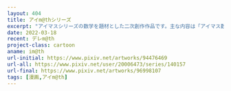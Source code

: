 ```yaml
---
layout: 404
title: アイm@thシリーズ
excerpt: "アイマスシリーズの数学を題材とした二次創作作品です。主な内容は「アイマス数学」略して「アイm@th」、「デレマス数学」略して「デレm@th」、「シャニマス数学」略して「シャニm@th」です。"
date: 2022-03-18
recent: デレm@th
project-class: cartoon
aname: im@th
url-initial: https://www.pixiv.net/artworks/94476469
url-all: https://www.pixiv.net/user/20006473/series/140157
url-final: https://www.pixiv.net/artworks/96998107
tags: [漫画,アイm@th]
---
```


